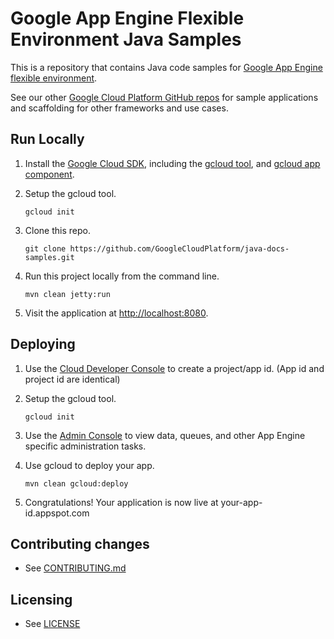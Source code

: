 # Google App Engine Flexible Environment Java Samples

This is a repository that contains Java code samples for [Google App Engine
flexible environment][aeflex-docs].

See our other [Google Cloud Platform GitHub
repos](https://github.com/GoogleCloudPlatform) for sample applications and
scaffolding for other frameworks and use cases.

[aeflex-docs]: https://cloud.google.com/appengine/docs/flexible/

## Run Locally
1. Install the [Google Cloud SDK](https://cloud.google.com/sdk/), including the [gcloud tool](https://cloud.google.com/sdk/gcloud/), and [gcloud app component](https://cloud.google.com/sdk/gcloud-app).
1. Setup the gcloud tool.

   ```
   gcloud init
   ```

1. Clone this repo.

   ```
   git clone https://github.com/GoogleCloudPlatform/java-docs-samples.git
   ```

1. Run this project locally from the command line.

   ```
   mvn clean jetty:run
   ```

1. Visit the application at [http://localhost:8080](http://localhost:8080).

## Deploying

1. Use the [Cloud Developer Console](https://console.developer.google.com)  to create a project/app id. (App id and project id are identical)
1. Setup the gcloud tool.

   ```
   gcloud init
   ```
1. Use the [Admin Console](https://appengine.google.com) to view data, queues, and other App Engine specific administration tasks.
1. Use gcloud to deploy your app.

   ```
   mvn clean gcloud:deploy
   ```

1. Congratulations!  Your application is now live at your-app-id.appspot.com

## Contributing changes

* See [CONTRIBUTING.md](CONTRIBUTING.md)

## Licensing

* See [LICENSE](LICENSE)
